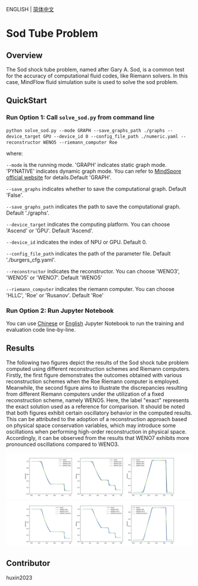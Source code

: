 ENGLISH | [简体中文](README_CN.md)

# Sod Tube Problem

## Overview

The Sod shock tube problem, named after Gary A. Sod, is a common test for the accuracy of computational fluid codes, like Riemann solvers. In this case, MindFlow fluid simulation suite is used to solve the sod problem.

## QuickStart

### Run Option 1: Call `solve_sod.py` from command line

```shell
python solve_sod.py --mode GRAPH --save_graphs_path ./graphs --device_target GPU --device_id 0 --config_file_path ./numeric.yaml --reconstructor WENO5 --riemann_computer Roe
```

where:

`--mode` is the running mode. 'GRAPH' indicates static graph mode. 'PYNATIVE' indicates dynamic graph mode. You can refer to [MindSpore official website](https://www.mindspore.cn/docs/en/r2.0/design/dynamic_graph_and_static_graph.html) for details.Default 'GRAPH'.

`--save_graphs` indicates whether to save the computational graph. Default 'False'.

`--save_graphs_path` indicates the path to save the computational graph. Default './graphs'.

`--device_target` indicates the computing platform. You can choose 'Ascend' or 'GPU'. Default 'Ascend'.

`--device_id` indicates the index of NPU or GPU. Default 0.

`--config_file_path` indicates the path of the parameter file. Default './burgers_cfg.yaml'.

`--reconstructor` indicates the reconstructor. You can choose 'WENO3', 'WENO5' or 'WENO7'. Default 'WENO5'

`--riemann_computer` indicates the riemann computer. You can choose 'HLLC', 'Roe' or 'Rusanov'. Default 'Roe'

### Run Option 2: Run Jupyter Notebook

You can use [Chinese](./sod_tube_CN.ipynb) or [English](./sod_tube.ipynb) Jupyter Notebook to run the training and evaluation code line-by-line.

## Results

The following two figures depict the results of the Sod shock tube problem computed using different reconstruction schemes and Riemann computers. Firstly, the first figure demonstrates the outcomes obtained with various reconstruction schemes when the Roe Riemann computer is employed. Meanwhile, the second figure aims to illustrate the discrepancies resulting from different Riemann computers under the utilization of a fixed reconstruction scheme, namely WENO5. Here, the label "exact" represents the exact solution used as a reference for comparison. It should be noted that both figures exhibit certain oscillatory behavior in the computed results. This can be attributed to the adoption of a reconstruction approach based on physical space conservation variables, which may introduce some oscillations when performing high-order reconstruction in physical space. Accordingly, it can be observed from the results that WENO7 exhibits more pronounced oscillations compared to WENO3.

![reconstructor](./images/reconstructor.png)
![riemann_computer](./images/riemann_computer.png)

## Contributor

huxin2023
